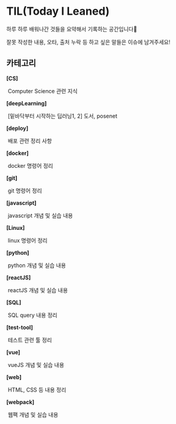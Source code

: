 # TIL(Today I Leaned)

하루 하루 배워나간 것들을 요약해서 기록하는 공간입니다🧐

잘못 작성한 내용, 오타, 출처 누락 등 하고 싶은 말들은 이슈에 남겨주세요!

## 카테고리

**[CS]**

​	Computer Science 관련 지식

**[deepLearning]**

​	[밑바닥부터 시작하는 딥러닝1, 2] 도서, posenet

**[deploy]**

​	배포 관련 정리 사항

**[docker]**

​	docker 명령어 정리

**[git]**

​	git 명령어 정리

**[javascript]**

​	javascript 개념 및 실습 내용

**[Linux]**

​	linux 명령어 정리

**[python]**

​	python 개념 및 실습 내용

**[reactJS]**

​	reactJS 개념 및 실습 내용

**[SQL]**

​	SQL query 내용 정리

**[test-tool]**

​	테스트 관련 툴 정리 

**[vue]**

​	vueJS 개념 및 실습 내용

**[web]**

​	HTML, CSS 등 내용 정리

**[webpack]**

​	웹팩 개념 및 실습 내용